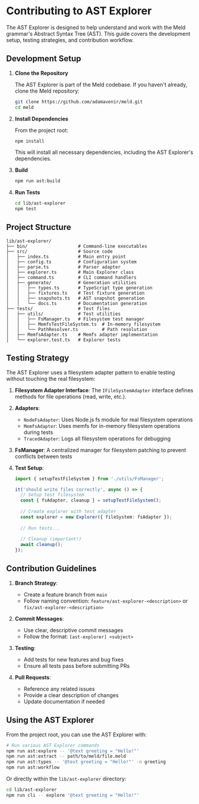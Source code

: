 # Contributing to AST Explorer

The AST Explorer is designed to help understand and work with the Meld grammar's Abstract Syntax Tree (AST). This guide covers the development setup, testing strategies, and contribution workflow.

## Development Setup

1. **Clone the Repository**

   The AST Explorer is part of the Meld codebase. If you haven't already, clone the Meld repository:

   ```bash
   git clone https://github.com/adamavenir/meld.git
   cd meld
   ```

2. **Install Dependencies**

   From the project root:

   ```bash
   npm install
   ```

   This will install all necessary dependencies, including the AST Explorer's dependencies.

3. **Build**

   ```bash
   npm run ast:build
   ```

4. **Run Tests**

   ```bash
   cd lib/ast-explorer
   npm test
   ```

## Project Structure

```
lib/ast-explorer/
├── bin/                   # Command-line executables
├── src/                   # Source code
│   ├── index.ts           # Main entry point
│   ├── config.ts          # Configuration system
│   ├── parse.ts           # Parser adapter
│   ├── explorer.ts        # Main Explorer class
│   ├── command.ts         # CLI command handlers
│   ├── generate/          # Generation utilities
│   │   ├── types.ts       # TypeScript type generation
│   │   ├── fixtures.ts    # Test fixture generation
│   │   ├── snapshots.ts   # AST snapshot generation
│   │   └── docs.ts        # Documentation generation
├── tests/                 # Test files
│   ├── utils/             # Test utilities
│   │   ├── FsManager.ts   # Filesystem test manager
│   │   ├── MemfsTestFileSystem.ts  # In-memory filesystem
│   │   └── PathResolver.ts         # Path resolution
│   ├── MemfsAdapter.ts    # Memfs adapter implementation
│   └── explorer.test.ts   # Explorer tests
```

## Testing Strategy

The AST Explorer uses a filesystem adapter pattern to enable testing without touching the real filesystem:

1. **Filesystem Adapter Interface**: The `IFileSystemAdapter` interface defines methods for file operations (read, write, etc.).

2. **Adapters**:
   - `NodeFsAdapter`: Uses Node.js fs module for real filesystem operations
   - `MemfsAdapter`: Uses memfs for in-memory filesystem operations during tests
   - `TracedAdapter`: Logs all filesystem operations for debugging

3. **FsManager**: A centralized manager for filesystem patching to prevent conflicts between tests

4. **Test Setup**:
   ```typescript
   import { setupTestFileSystem } from './utils/FsManager';
   
   it('should write files correctly', async () => {
     // Setup test filesystem
     const { fsAdapter, cleanup } = setupTestFileSystem();
     
     // Create explorer with test adapter
     const explorer = new Explorer({ fileSystem: fsAdapter });
     
     // Run tests...
     
     // Cleanup (important!)
     await cleanup();
   });
   ```

## Contribution Guidelines

1. **Branch Strategy**:
   - Create a feature branch from `main`
   - Follow naming convention: `feature/ast-explorer-<description>` or `fix/ast-explorer-<description>`

2. **Commit Messages**:
   - Use clear, descriptive commit messages
   - Follow the format: `[ast-explorer] <subject>`

3. **Testing**:
   - Add tests for new features and bug fixes
   - Ensure all tests pass before submitting PRs

4. **Pull Requests**:
   - Reference any related issues
   - Provide a clear description of changes
   - Update documentation if needed

## Using the AST Explorer

From the project root, you can use the AST Explorer with:

```bash
# Run various AST Explorer commands
npm run ast:explore -- '@text greeting = "Hello!"'
npm run ast:extract -- path/to/meld/file.meld
npm run ast:types -- '@text greeting = "Hello!"' -n greeting
npm run ast:workflow
```

Or directly within the `lib/ast-explorer` directory:

```bash
cd lib/ast-explorer
npm run cli -- explore '@text greeting = "Hello!"'
```
